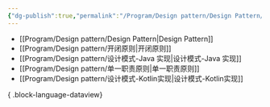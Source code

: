 ```yaml
---
{"dg-publish":true,"permalink":"/Program/Design pattern/Design Pattern/","noteIcon":"","created":"2025-03-06T21:28:25.969+08:00"}
---
```



- [[Program/Design pattern/Design Pattern\|Design Pattern]]
- [[Program/Design pattern/开闭原则\|开闭原则]]
- [[Program/Design pattern/设计模式-Java 实现\|设计模式-Java 实现]]
- [[Program/Design pattern/单一职责原则\|单一职责原则]]
- [[Program/Design pattern/设计模式-Kotlin实现\|设计模式-Kotlin实现]]

{ .block-language-dataview}